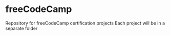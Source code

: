 # freeCodeCamp
Repository for freeCodeCamp certification projects
Each project will be in a separate folder